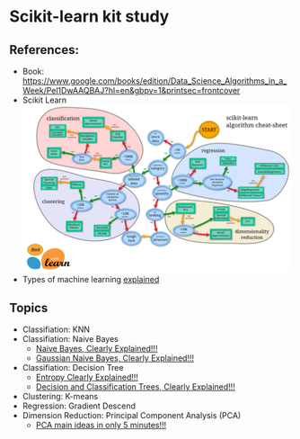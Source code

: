 # Scikit-learn kit study

## References:
+ Book: https://www.google.com/books/edition/Data_Science_Algorithms_in_a_Week/Pel1DwAAQBAJ?hl=en&gbpv=1&printsec=frontcover
+ Scikit Learn <img src="./scikit-learn_map.png" alt="plugin" style="zoom: 50%;" />
+ Types of machine learning [explained](./MachineLearning.md)


## Topics

+ Classifiation: KNN
+ Classifiation: Naive Bayes
    + [Naive Bayes, Clearly Explained!!!](https://www.youtube.com/watch?v=O2L2Uv9pdDA)
    + [Gaussian Naive Bayes, Clearly Explained!!!](https://www.youtube.com/watch?v=H3EjCKtlVog)
+ Classifiation: Decision Tree
    + [Entropy Clearly Explained!!!](https://www.youtube.com/watch?v=YtebGVx-Fxw&t=882s)
    + [Decision and Classification Trees, Clearly Explained!!!](https://www.youtube.com/watch?v=_L39rN6gz7Y)
+ Clustering: K-means
+ Regression: Gradient Descend
+ Dimension Reduction: Principal Component Analysis (PCA)
    + [PCA main ideas in only 5 minutes!!!](https://www.youtube.com/watch?v=HMOI_lkzW08)